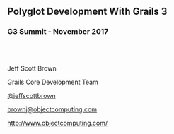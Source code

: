 

## Polyglot Development With Grails 3

### G3 Summit - November 2017
<br/><br/>

Jeff Scott Brown

Grails Core Development Team

[@jeffscottbrown](http://twitter.com/jeffscottbrown)

<brownj@objectcomputing.com>

http://www.objectcomputing.com/
